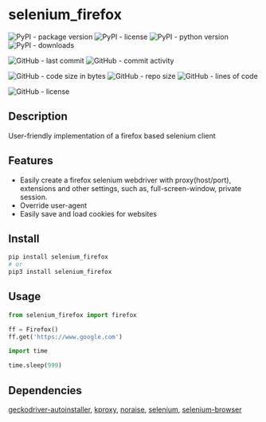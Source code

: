 # selenium_firefox

![PyPI - package version](https://img.shields.io/pypi/v/selenium_firefox?logo=pypi&style=flat-square)
![PyPI - license](https://img.shields.io/pypi/l/selenium_firefox?label=package%20license&style=flat-square)
![PyPI - python version](https://img.shields.io/pypi/pyversions/selenium_firefox?logo=pypi&style=flat-square)
![PyPI - downloads](https://img.shields.io/pypi/dm/selenium_firefox?logo=pypi&style=flat-square)

![GitHub - last commit](https://img.shields.io/github/last-commit/kkristof200/selenium_firefox?style=flat-square)
![GitHub - commit activity](https://img.shields.io/github/commit-activity/m/kkristof200/selenium_firefox?style=flat-square)

![GitHub - code size in bytes](https://img.shields.io/github/languages/code-size/kkristof200/selenium_firefox?style=flat-square)
![GitHub - repo size](https://img.shields.io/github/repo-size/kkristof200/selenium_firefox?style=flat-square)
![GitHub - lines of code](https://img.shields.io/tokei/lines/github/kkristof200/selenium_firefox?style=flat-square)

![GitHub - license](https://img.shields.io/github/license/kkristof200/selenium_firefox?label=repo%20license&style=flat-square)

## Description

User-friendly implementation of a firefox based selenium client

## Features
- Easily create a firefox selenium webdriver with proxy(host/port), extensions and other settings, such as, full-screen-window,
private session.
- Override user-agent
- Easily save and load cookies for websites

## Install

~~~~bash
pip install selenium_firefox
# or
pip3 install selenium_firefox
~~~~

## Usage

~~~~python
from selenium_firefox import firefox

ff = Firefox()
ff.get('https://www.google.com')

import time

time.sleep(999)
~~~~

## Dependencies

[geckodriver-autoinstaller](https://pypi.org/project/geckodriver-autoinstaller), [kproxy](https://pypi.org/project/kproxy), [noraise](https://pypi.org/project/noraise), [selenium](https://pypi.org/project/selenium), [selenium-browser](https://pypi.org/project/selenium-browser)